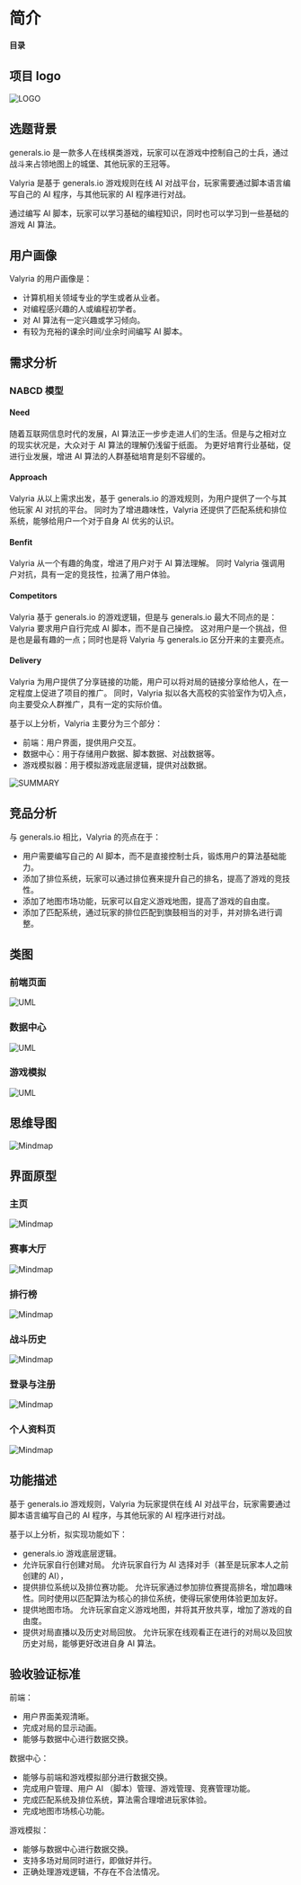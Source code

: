# 简介

**目录**

## 项目 logo

![LOGO](logo.svg)

## 选题背景

generals.io 是一款多人在线棋类游戏，玩家可以在游戏中控制自己的士兵，通过战斗来占领地图上的城堡、其他玩家的王冠等。

Valyria 是基于 generals.io 游戏规则在线 AI 对战平台，玩家需要通过脚本语言编写自己的 AI 程序，与其他玩家的 AI 程序进行对战。

通过编写 AI 脚本，玩家可以学习基础的编程知识，同时也可以学习到一些基础的游戏 AI 算法。

## 用户画像

Valyria 的用户画像是：

- 计算机相关领域专业的学生或者从业者。
- 对编程感兴趣的人或编程初学者。
- 对 AI 算法有一定兴趣或学习倾向。
- 有较为充裕的课余时间/业余时间编写 AI 脚本。

## 需求分析

### NABCD 模型
#### Need

随着互联网信息时代的发展，AI 算法正一步步走进人们的生活。但是与之相对立的现实状况是，大众对于 AI 算法的理解仍浅留于纸面。
为更好培育行业基础，促进行业发展，增进 AI 算法的人群基础培育是刻不容缓的。

#### Approach

Valyria 从以上需求出发，基于 generals.io 的游戏规则，为用户提供了一个与其他玩家 AI 对抗的平台。
同时为了增进趣味性，Valyria 还提供了匹配系统和排位系统，能够给用户一个对于自身 AI 优劣的认识。

#### Benfit

Valyria 从一个有趣的角度，增进了用户对于 AI 算法理解。
同时 Valyria 强调用户对抗，具有一定的竞技性，拉满了用户体验。

#### Competitors

Valyria 基于 generals.io 的游戏逻辑，但是与 generals.io 最大不同点的是：Valyria 要求用户自行完成 AI 脚本，而不是自己操控。
这对用户是一个挑战，但是也是最有趣的一点；同时也是将 Valyria 与 generals.io 区分开来的主要亮点。

#### Delivery

Valyria 为用户提供了分享链接的功能，用户可以将对局的链接分享给他人，在一定程度上促进了项目的推广。
同时，Valyria 拟以各大高校的实验室作为切入点，向主要受众人群推广，具有一定的实际价值。

基于以上分析，Valyria 主要分为三个部分：

- 前端：用户界面，提供用户交互。
- 数据中心：用于存储用户数据、脚本数据、对战数据等。
- 游戏模拟器：用于模拟游戏底层逻辑，提供对战数据。

![SUMMARY](summary.svg)

## 竞品分析

与 generals.io 相比，Valyria 的亮点在于：

- 用户需要编写自己的 AI 脚本，而不是直接控制士兵，锻炼用户的算法基础能力。
- 添加了排位系统，玩家可以通过排位赛来提升自己的排名，提高了游戏的竞技性。
- 添加了地图市场功能，玩家可以自定义游戏地图，提高了游戏的自由度。
- 添加了匹配系统，通过玩家的排位匹配到旗鼓相当的对手，并对排名进行调整。

## 类图

### 前端页面

![UML](./frontend/uml.svg)

### 数据中心

![UML](./data-center/uml.svg)

### 游戏模拟
![UML](./simulation/uml.svg)

## 思维导图

![Mindmap](./picture/mindmap.png)

## 界面原型

### 主页

![Mindmap](./picture/Index.png)

### 赛事大厅

![Mindmap](./picture/Contest.png)

### 排行榜

![Mindmap](./picture/Rank.png)

### 战斗历史

![Mindmap](./picture/History.png)

### 登录与注册

![Mindmap](./picture/Login.png)

### 个人资料页

![Mindmap](./picture/Profile.png)

## 功能描述

基于 generals.io 游戏规则，Valyria 为玩家提供在线 AI 对战平台，玩家需要通过脚本语言编写自己的 AI 程序，与其他玩家的 AI 程序进行对战。

基于以上分析，拟实现功能如下：

- generals.io 游戏底层逻辑。
- 允许玩家自行创建对局。
允许玩家自行为 AI 选择对手（甚至是玩家本人之前创建的 AI），
- 提供排位系统以及排位赛功能。
允许玩家通过参加排位赛提高排名，增加趣味性。同时使用以匹配算法为核心的排位系统，使得玩家使用体验更加友好。
- 提供地图市场。
允许玩家自定义游戏地图，并将其开放共享，增加了游戏的自由度。
- 提供对局直播以及历史对局回放。
允许玩家在线观看正在进行的对局以及回放历史对局，能够更好改进自身 AI 算法。

## 验收验证标准


前端：
- 用户界面美观清晰。
- 完成对局的显示动画。
- 能够与数据中心进行数据交换。

数据中心：
- 能够与前端和游戏模拟部分进行数据交换。
- 完成用户管理、用户 AI （脚本）管理、游戏管理、竞赛管理功能。
- 完成匹配系统及排位系统，算法需合理增进玩家体验。
- 完成地图市场核心功能。

游戏模拟：
- 能够与数据中心进行数据交换。
- 支持多场对局同时进行，即做好并行。
- 正确处理游戏逻辑，不存在不合法情况。